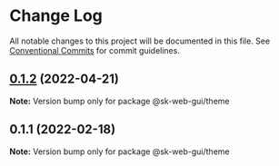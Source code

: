 # Change Log

All notable changes to this project will be documented in this file.
See [Conventional Commits](https://conventionalcommits.org) for commit guidelines.

## [0.1.2](https://github.com/Sundsvallskommun/web-shared-components/compare/@sk-web-gui/theme@0.1.1...@sk-web-gui/theme@0.1.2) (2022-04-21)

**Note:** Version bump only for package @sk-web-gui/theme





## 0.1.1 (2022-02-18)

**Note:** Version bump only for package @sk-web-gui/theme

